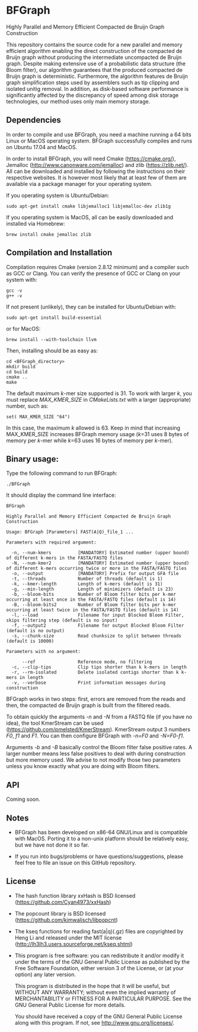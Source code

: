 # BFGraph

Highly Parallel and Memory Efficient Compacted de Bruijn Graph Construction

This repository contains the source code for a new parallel and memory efficient algorithm enabling the direct construction of the compacted de Bruijn graph without producing the intermediate uncompacted de Bruijn graph. Despite making extensive use of a probabilistic data structure (the Bloom filter), our algorithm guarantees that the produced compacted de Bruijn graph is deterministic. Furthermore, the algorithm features de Bruijn graph simplification steps used by assemblers such as tip clipping and isolated unitig removal. In addition, as disk-based software performance is significantly affected by the discrepancy of speed among disk storage technologies, our method uses only main memory storage.

## Dependencies

In order to compile and use BFGraph, you need a machine running a 64 bits Linux or MacOS operating system. BFGraph successfully compiles and runs on Ubuntu 17.04 and MacOS.

In order to install BFGraph, you will need Cmake (https://cmake.org/), Jemalloc (http://www.canonware.com/jemalloc) and zlib (https://zlib.net/). All can be downloaded and installed by following the instructions on their respective websites. It is however most likely that at least few of them are available via a package manager for your operating system.

If you operating system is Ubuntu/Debian:
```
sudo apt-get install cmake libjemalloc1 libjemalloc-dev zlib1g
```

If you operating system is MacOS, all can be easily downloaded and installed via Homebrew:
```
brew install cmake jemalloc zlib
```

## Compilation and Installation

Compilation requires Cmake (version 2.8.12 minimum) and a compiler such as GCC or Clang. You can verify the presence of GCC or Clang on your system with:
```
gcc -v
g++ -v
```

If not present (unlikely), they can be installed for Ubuntu/Debian with:
```
sudo apt-get install build-essential
```

or for MacOS:
```
brew install --with-toolchain llvm
```

Then, installing should be as easy as:
```
cd <BFGraph_directory>
mkdir build
cd build
cmake ..
make
```

The default maximum *k*-mer size supported is 31. To work with larger *k*, you must replace *MAX_KMER_SIZE* in *CMakeLists.txt* with a larger (appropriate) number, such as:
```
set( MAX_KMER_SIZE "64")
```

In this case, the maximum *k* allowed is 63. Keep in mind that increasing MAX_KMER_SIZE increases BFGraph memory usage (*k*=31 uses 8 bytes of memory per *k*-mer while *k*=63 uses 16 bytes of memory per *k*-mer).

## Binary usage:

Type the following command to run BFGraph:
```
./BFGraph
```

It should display the command line interface:
```
BFGraph

Highly Parallel and Memory Efficient Compacted de Bruijn Graph Construction

Usage: BFGraph [Parameters] FAST(A|Q)_file_1 ...

Parameters with required argument:

  -n, --num-kmers          [MANDATORY] Estimated number (upper bound) of different k-mers in the FASTA/FASTQ files
  -N, --num-kmer2          [MANDATORY] Estimated number (upper bound) of different k-mers occurring twice or more in the FASTA/FASTQ files
  -o, --output             [MANDATORY] Prefix for output GFA file
  -t, --threads            Number of threads (default is 1)
  -k, --kmer-length        Length of k-mers (default is 31)
  -g, --min-length         Length of minimizers (default is 23)
  -b, --bloom-bits         Number of Bloom filter bits per k-mer occurring at least once in the FASTA/FASTQ files (default is 14)
  -B, --bloom-bits2        Number of Bloom filter bits per k-mer occurring at least twice in the FASTA/FASTQ files (default is 14)
  -l, --load               Filename for input Blocked Bloom Filter, skips filtering step (default is no input)
  -f, --output2            Filename for output Blocked Bloom Filter (default is no output)
  -s, --chunk-size         Read chunksize to split between threads (default is 10000)

Parameters with no argument:

      --ref                Reference mode, no filtering
  -c, --clip-tips          Clip tips shorter than k k-mers in length
  -r, --rm-isolated        Delete isolated contigs shorter than k k-mers in length
  -v, --verbose            Print information messages during construction
```

BFGraph works in two steps: first, errors are removed from the reads and then, the compacted de Bruijn graph is built from the filtered reads.

To obtain quickly the arguments *-n* and *-N* from a FASTQ file (if you have no idea), the tool KmerStream can be used (https://github.com/pmelsted/KmerStream). KmerStream output 3 numbers *F0*, *f1* and *F1*. You can then configure BFGraph with *-n=F0* and *-N=F0-f1*.

Arguments *-b* and *-B* basically control the Bloom filter false positive rates. A larger number means less false positives to deal with during construction but more memory used. We advise to not modify those two parameters unless you know exactly what you are doing with Bloom filters.

## API

Coming soon.

## Notes

* BFGraph has been developed on x86-64 GNU/Linux and is compatible with MacOS. Porting it to a non-unix platform should be relatively easy, but we have not done it so far.

* If you run into bugs/problems or have questions/suggestions, please feel free to file an issue on this GitHub repository.

## License

* The hash function library xxHash is BSD licensed (https://github.com/Cyan4973/xxHash)

* The popcount library is BSD licensed (https://github.com/kimwalisch/libpopcnt)

* The kseq functions for reading fast(a|q)(.gz) files are copyrighted by Heng Li and released
  under the MIT license (http://lh3lh3.users.sourceforge.net/kseq.shtml)

*   This program is free software: you can redistribute it and/or modify
    it under the terms of the GNU General Public License as published by
    the Free Software Foundation, either version 3 of the License, or
    (at your option) any later version.

    This program is distributed in the hope that it will be useful,
    but WITHOUT ANY WARRANTY; without even the implied warranty of
    MERCHANTABILITY or FITNESS FOR A PARTICULAR PURPOSE.  See the
    GNU General Public License for more details.

    You should have received a copy of the GNU General Public License
    along with this program.  If not, see <http://www.gnu.org/licenses/>.
